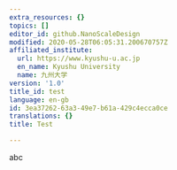 ```yaml
---
extra_resources: {}
topics: []
editor_id: github.NanoScaleDesign
modified: 2020-05-28T06:05:31.200670757Z
affiliated_institute:
  url: https://www.kyushu-u.ac.jp
  en_name: Kyushu University
  name: 九州大学
version: '1.0'
title_id: test
language: en-gb
id: 3ea37262-63a3-49e7-b61a-429c4ecca0ce
translations: {}
title: Test

---
```


abc